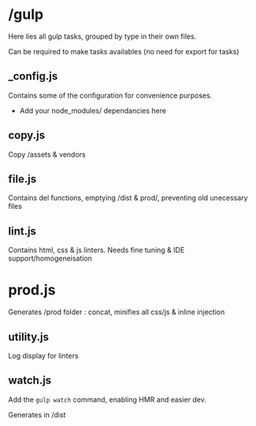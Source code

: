 # /gulp

Here lies all gulp tasks, grouped by type in their own files.

Can be required to make tasks availables (no need for export for tasks)


## \_config.js

Contains some of the configuration for convenience purposes.

- Add your node_modules/ dependancies here


## copy.js

Copy /assets & vendors


## file.js

Contains del functions, emptying /dist & prod/, preventing old unecessary files


## lint.js

Contains html, css & js linters. Needs fine tuning & IDE support/homogeneisation


# prod.js

Generates /prod folder : concat, minifies all css/js & inline injection


## utility.js

Log display for linters


## watch.js

Add the `gulp watch` command, enabling HMR and easier dev.

Generates in /dist
